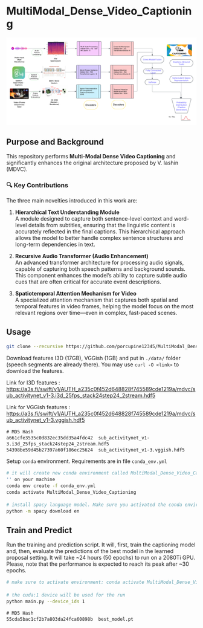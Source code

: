 # MultiModal_Dense_Video_Captioning



![Methodology Diagram](https://raw.githubusercontent.com/porcupine12345/MultiModal_Dense_Video_Captioning/main/CV_Methodology_Diagram%20(1).png)

## Purpose and Background

This repository performs **Multi-Modal Dense Video Captioning** and significantly enhances the original architecture proposed by V. Iashin (MDVC).

### 🔍 Key Contributions

The three main novelties introduced in this work are:

1. **Hierarchical Text Understanding Module**  
   A module designed to capture both sentence-level context and word-level details from subtitles, ensuring that the linguistic content is accurately reflected in the final captions. This hierarchical approach allows the model to better handle complex sentence structures and long-term dependencies in text.

2. **Recursive Audio Transformer (Audio Enhancement)**  
   An advanced transformer architecture for processing audio signals, capable of capturing both speech patterns and background sounds. This component enhances the model’s ability to capture subtle audio cues that are often critical for accurate event descriptions.

3. **Spatiotemporal Attention Mechanism for Video**  
   A specialized attention mechanism that captures both spatial and temporal features in video frames, helping the model focus on the most relevant regions over time—even in complex, fast-paced scenes.
 
## Usage

```bash
git clone --recursive https://github.com/porcupine12345/MultiModal_Dense_Video_Captioning.git
```

Download features I3D (17GB), VGGish (1GB) and put in `./data/` folder (speech segments are already there). You may use `curl -O <link>` to download the features.

Link for I3D features : https://a3s.fi/swift/v1/AUTH_a235c0f452d648828f745589cde1219a/mdvc/sub_activitynet_v1-3.i3d_25fps_stack24step24_2stream.hdf5


Link for VGGish features : https://a3s.fi/swift/v1/AUTH_a235c0f452d648828f745589cde1219a/mdvc/sub_activitynet_v1-3.vggish.hdf5

```
# MD5 Hash
a661cfe3535c0d832ec35dd35a4fdc42  sub_activitynet_v1-3.i3d_25fps_stack24step24_2stream.hdf5
54398be59d45b27397a60f186ec25624  sub_activitynet_v1-3.vggish.hdf5
```

Setup `conda` environment. Requirements are in file `conda_env.yml`

```bash
# it will create new conda environment called MultiModal_Dense_Video_Captioning
'' on your machine
conda env create -f conda_env.yml
conda activate MultiModal_Dense_Video_Captioning

# install spacy language model. Make sure you activated the conda environment
python -m spacy download en
```

## Train and Predict

Run the training and prediction script. It will, first, train the captioning model and, then, evaluate the predictions of the best model in the learned proposal setting. It will take ~24 hours (50 epochs) to run on a 2080Ti GPU. Please, note that the performance is expected to reach its peak after ~30 epochs.

```bash
# make sure to activate environment: conda activate MultiModal_Dense_Video_Captioning

# the cuda:1 device will be used for the run
python main.py --device_ids 1
```



```
# MD5 Hash
55cda5bac1cf2b7a803da24fca60898b  best_model.pt
```
